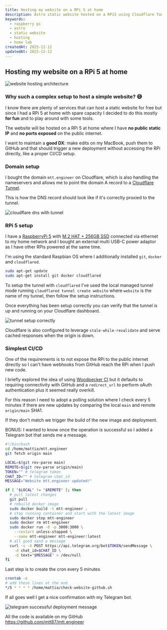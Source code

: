 ```yaml
---
title: Hosting my website on a RPi 5 at home
description: Astro static website hosted on a RPi5 using Cloudflare Tunnel.
keywords:
  - raspberry pi
  - astro
  - static website
  - hosting
  - home lab
createdAt: 2025-12-12
updatedAt: 2025-12-12
---
```


## Hosting my website on a RPi 5 at home

<img alt="website hosting architecture" src="/images/website_hosting_rpi.png" />

### Why such a complex setup to host a simple website? 😅

I know there are plenty of services that can host a static website for free but since I had a RPi 5 at home with spare capacity I decided to do this mostly **for fun** and to play around with some tools.

The website will be hosted on a RPi 5 at home where I have **no public static IP** and **no ports exposed** on the public internet.

I want to maintain a **good DX**: make edits on my MacBook, push them to GitHub and that should trigger a new deployment without accessing the RPi directly, like a proper CI/CD setup.

### Domain setup

I bought the domain `mtt.engineer` on Cloudflare, which is also handling the nameservers and allows me to point the domain A record to a [Cloudflare Tunnel](https://developers.cloudflare.com/cloudflare-one/connections/connect-networks/).

This is how the DNS record should look like if it's correclty proxied to the tunnel.

<img alt="cloudflare dns with tunnel" src="/images/cloudflare_dns_tunnel.png" />

### RPi 5 setup

I have a [RaspberryPi 5](https://www.raspberrypi.com/products/raspberry-pi-5/) with [M.2 HAT + 256GB SSD](https://www.raspberrypi.com/products/ssd-kit/) connected via ethernet to my home network and I bought an external multi USB-C power adaptor as I have other RPis powered at the same time.

I'm using the standard Raspbian OS where I additionally installed `git`, `docker` and `cloudflared`.

```sh
sudo apt-get update
sudo apt-get install git docker cloudflared
```

To setup the tunnel with `cloudflared` I've used the local managed tunnel mode running `cloudflared tunnel create website` where `website` is the name of my tunnel, then follow the setup instructions.

Once everything has been setup correctly you can verify that the tunnel is up and running on your Cloudflare dashboard.

<img alt="tunnel setup correctly" src="/images/tunnel_setup_correctly.png" />

Cloudflare is also configured to leverage `stale-while-revalidate` and serve cached responses when the origin is down.

### Simplest CI/CD

One of the requirements is to not expose the RPi to the public internet directly so I can't have webhooks from GitHub reach the RPi when I push new code.

I briefly explored the idea of using [Woodpecker CI](https://woodpecker-ci.org) but it defaults to requiring connectivity with GitHub and a `redirect_url` to perform oAuth authentication plus it seemed really overkill.

For this reason I need to adopt a polling solution where I check every 5 minutes if there are new updates by comparing the local `main` and remote `origin/main` SHA1.

If they don't match we trigger the build of the new image and deployment.

BONUS: I wanted to know once the operation is successful so I added a Telegram bot that sends me a message.

```bash
#!/bin/bash
cd /home/mattia/mtt.engineer
git fetch origin main

LOCAL=$(git rev-parse main)
REMOTE=$(git rev-parse origin/main)
TOKEN="" # telegram token
CHAT_ID="" # telegram chat_id
MESSAGE="Website mtt.engineer updated!"

if [ "$LOCAL" != "$REMOTE" ]; then
  # pull latest changes
  git pull
  # rebuild docker image
  sudo docker build -t mtt-engineer .
  # stop running container and start with the latest image
  sudo docker stop mtt-engineer
  sudo docker rm mtt-engineer
  sudo docker run -d -p 3000:3000 \
    --restart unless-stopped \
    --name mtt-engineer mtt-engineer:latest
  # all good send a message
  curl -s -X POST https://api.telegram.org/bot$TOKEN/sendMessage \
    -d chat_id=$CHAT_ID \
    -d text="$MESSAGE" > /dev/null
fi
```

Last step is to create the cron every 5 minutes

```sh
crontab -e
# add these lines at the end
*/5 * * * * /home/mattia/check-website-github.sh
```

If all goes well I get a nice confirmation with my Telegram bot.

<img alt="telegram successful deployment message" src="/images/telegram_bot_success.png" />

All the code is available on my GitHub https://github.com/mtt87/mtt.engineer

